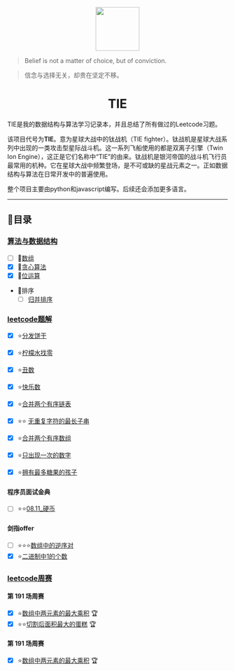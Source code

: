 
<p align="center"><img width="100px" src="https://img.apoollo.xyz/tie2.png"></p>



> Belief is not a matter of choice, but  of  conviction.

> 信念与选择无关，却贵在坚定不移。

<h1 align="center">TIE</h1>

TIE是我的数据结构与算法学习记录本，并且总结了所有做过的Leetcode习题。

该项目代号为**TIE**。意为星球大战中的钛战机（TIE fighter）。钛战机是星球大战系列中出现的一类攻击型星际战斗机。这一系列飞船使用的都是双离子引擎（Twin Ion Engine），这正是它们名称中“TIE”的由来。钛战机是银河帝国的战斗机飞行员最常用的机种。它在星球大战中频繁登场，是不可或缺的星战元素之一。正如数据结构与算法在日常开发中的普遍使用。

整个项目主要由python和javascript编写。后续还会添加更多语言。

------

## 📃目录

### [算法与数据结构](/algorithm/README.md)
* [ ] 🚌[数组](/data-structure/array.md)
* [x] 🍕[贪心算法](/algorithm/Greedy.md)
* [x] 🤯[位运算](algorithm/BitManipulation.md)
* 🧮排序
  * [ ] [归并排序](/algorithm/MergeSort.md)

### [leetcode题解](/leetcode/README.md)
* [x] ⭐[分发饼干](/leetcode/455_分发饼干.md) 
* [x] ⭐[柠檬水找零](/leetcode/860_柠檬水找零.md) 　
* [x] ⭐[丑数](/leetcode/263_丑数.md) 
* [x] ⭐[快乐数](/leetcode/202_快乐数.md) 
* [x] ⭐[合并两个有序链表](/leetcode/21_合并两个有序链表.md)
* [x]  ⭐⭐ [无重复字符的最长子串](/leetcode/3_无重复字符的最长子串.md)
* [x] ⭐[合并两个有序数组](/leetcode/88_合并两个有序数组.md) 
* [x] ⭐[只出现一次的数字](/leetcode/136_只出现一次的数字.md)
* [x]  ⭐[拥有最多糖果的孩子](/leetcode/1431_拥有最多糖果的孩子.md)


#### 程序员面试金典

* [ ] ⭐⭐[08.11_硬币](leetcode/程序员面试金典/面试题08_11_硬币.md)

#### 剑指offer

* [ ] ⭐⭐⭐[数组中的逆序对](/leetcode/剑指offer/51_数组中的逆序对.md) 
* [x] ⭐[二进制中1的个数](/leetcode/剑指offer/15_%20二进制中1的个数.md)  

### [leetcode周赛]()
#### 第 191 场周赛
* [x] ⭐[数组中两元素的最大乘积](leetcode/5424_数组中两元素的最大乘积.md) 🏆
* [x] ⭐⭐[切割后面积最大的蛋糕](/leetcode/5425_切割后面积最大的蛋糕.md) 🏆

#### 第 191 场周赛
* [x] ⭐[数组中两元素的最大乘积](leetcode/5424_数组中两元素的最大乘积.md) 🏆